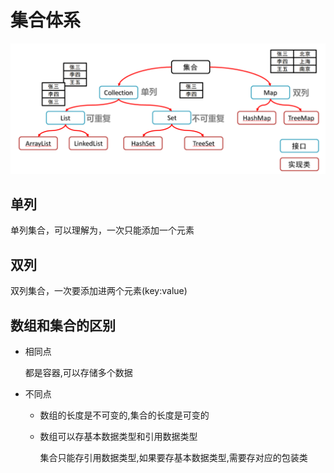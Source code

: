 # 集合体系

![03-集合体系结构图](./imgs/03-集合体系结构图.png)





## 单列

单列集合，可以理解为，一次只能添加一个元素



## 双列

双列集合，一次要添加进两个元素(key:value)





## 数组和集合的区别

- 相同点

  都是容器,可以存储多个数据

- 不同点

  - 数组的长度是不可变的,集合的长度是可变的

  - 数组可以存基本数据类型和引用数据类型

    集合只能存引用数据类型,如果要存基本数据类型,需要存对应的包装类